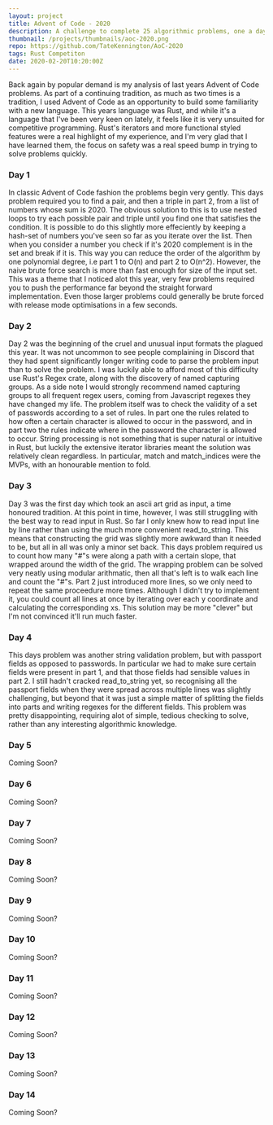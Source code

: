 ```yaml
---
layout: project
title: Advent of Code - 2020
description: A challenge to complete 25 algorithmic problems, one a day during the lead up to Christmas
thumbnail: /projects/thumbnails/aoc-2020.png
repo: https://github.com/TateKennington/AoC-2020
tags: Rust Competiton
date: 2020-02-20T10:20:00Z
---
```

Back again by popular demand is my analysis of last years Advent of Code problems. As part of a continuing tradition, as much as two times is a tradition, I used Advent of Code as an opportunity to build some familiarity with a new language. This years language was Rust, and while it's a language that I've been very keen on lately, it feels like it is very unsuited for competitive programming. Rust's iterators and more functional styled features were a real highlight of my experience, and I'm very glad that I have learned them, the focus on safety was a real speed bump in trying to solve problems quickly.

<h3>Day 1</h3>
In classic Advent of Code fashion the problems begin very gently. This days problem required you to find a pair, and then a triple in part 2, from a list of numbers whose sum is 2020. The obvious solution to this is to use nested loops to try each possible pair and triple until you find one that satisfies the condition. It is possible to do this slightly more effeciently by keeping a hash-set of numbers you've seen so far as you iterate over the list. Then when you consider a number you check if it's 2020 complement is in the set and break if it is. This way you can reduce the order of the algorithm by one polynomial degree, i.e part 1 to O(n) and part 2 to O(n^2). However, the naive brute force search is more than fast enough for size of the input set. This was a theme that I noticed alot this year, very few problems required you to push the performance far beyond the straight forward implementation. Even those larger problems could generally be brute forced with release mode optimisations in a few seconds.

<h3>Day 2</h3>
Day 2 was the beginning of the cruel and unusual input formats the plagued this year. It was not uncommon to see people complaining in Discord that they had spent significantly longer writing code to parse the problem input than to solve the problem. I was luckily able to afford most of this difficulty use Rust's Regex crate, along with the discovery of named capturing groups. As a side note I would strongly recommend named capturing groups to all frequent regex users, coming from Javascript regexes they have changed my life. The problem itself was to check the validity of a set of passwords according to a set of rules. In part one the rules related to how often a certain character is allowed to occur in the password, and in part two the rules indicate where in the password the character is allowed to occur. String processing is not something that is super natural or intuitive in Rust, but luckily the extensive iterator libraries meant the solution was relatively clean regardless. In particular, match and match_indices were the MVPs, with an honourable mention to fold.

<h3>Day 3</h3>
Day 3 was the first day which took an ascii art grid as input, a time honoured tradition. At this point in time, however, I was still struggling with the best way to read input in Rust. So far I only knew how to read input line by line rather than using the much more convenient read_to_string. This means that constructing the grid was slightly more awkward than it needed to be, but all in all was only a minor set back. This days problem required us to count how many "#"s were along a path with a certain slope, that wrapped around the width of the grid. The wrapping problem can be solved very neatly using modular arithmatic, then all that's left is to walk each line and count the "#"s. Part 2 just introduced more lines, so we only need to repeat the same proceedure more times. Although I didn't try to implement it, you could count all lines at once by iterating over each y coordinate and calculating the corresponding xs. This solution may be more "clever" but I'm not convinced it'll run much faster.

<h3>Day 4</h3>
This days problem was another string validation problem, but with passport fields as opposed to passwords. In particular we had to make sure certain fields were present in part 1, and that those fields had sensible values in part 2. I still hadn't cracked read_to_string yet, so recognising all the passport fields when they were spread across multiple lines was slightly challenging, but beyond that it was just a simple matter of splitting the fields into parts and writing regexes for the different fields. This problem was pretty disappointing, requiring alot of simple, tedious checking to solve, rather than any interesting algorithmic knowledge.

<h3>Day 5</h3>
Coming Soon?

<h3>Day 6</h3>
Coming Soon?

<h3>Day 7</h3>
Coming Soon?

<h3>Day 8</h3>
Coming Soon?

<h3>Day 9</h3>
Coming Soon?

<h3>Day 10</h3>
Coming Soon?

<h3>Day 11</h3>
Coming Soon?

<h3>Day 12</h3>
Coming Soon?

<h3>Day 13</h3>
Coming Soon?

<h3>Day 14</h3>
Coming Soon?